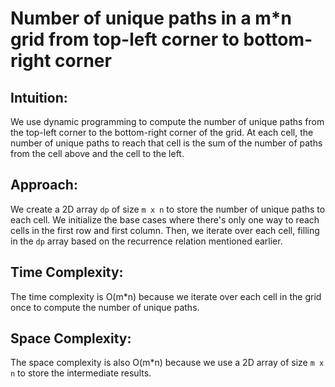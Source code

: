 # Number of unique paths in a m*n grid from top-left corner to bottom-right corner

## Intuition:
 We use dynamic programming to compute the number of unique paths from the top-left corner to the bottom-right corner of the grid. At each cell, the number of unique paths to reach that cell is the sum of the number of paths from the cell above and the cell to the left.
  
## Approach:
We create a 2D array `dp` of size `m x n` to store the number of unique paths to each cell. We initialize the base cases where there's only one way to reach cells in the first row and first column. Then, we iterate over each cell, filling in the `dp` array based on the recurrence relation mentioned earlier.

## Time Complexity:
The time complexity is O(m*n) because we iterate over each cell in the grid once to compute the number of unique paths.

## Space Complexity: 
The space complexity is also O(m*n) because we use a 2D array of size `m x n` to store the intermediate results.